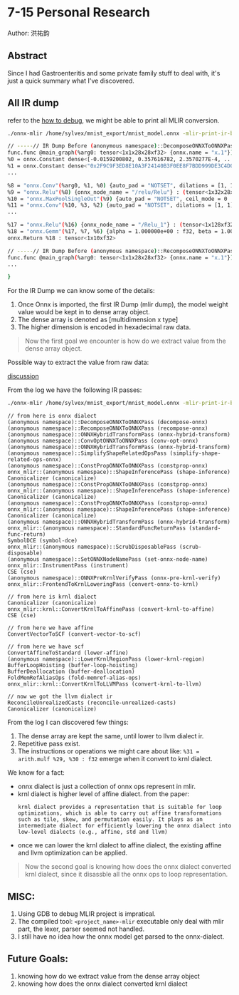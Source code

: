 # 7-15 Personal Research

Author: 洪祐鈞

## Abstract

Since I had Gastroenteritis and some private family stuff to deal with, it's just a quick summary what I've discovered.

## All IR dump

refer to the [how to debug](https://mlir.llvm.org/getting_started/Debugging/), we might be able to print all MLIR conversion.

```bash
./onnx-mlir /home/sylvex/mnist_export/mnist_model.onnx -mlir-print-ir-before-all &> log3.txt
```

```bash
// -----// IR Dump Before (anonymous namespace)::DecomposeONNXToONNXPass (decompose-onnx) //----- //
func.func @main_graph(%arg0: tensor<1x1x28x28xf32> {onnx.name = "x.1"}) -> (tensor<1x10xf32> {onnx.name = "19"}) {
%0 = onnx.Constant dense<[-0.0159200802, 0.357616782, 2.3570277E-4, ...]> : tensor<32xf32>
%1 = onnx.Constant dense<"0x2F9C9F3ED8E10A3F24140B3F0EE8F7BDD999DE3C4D04633E4653A..."> : tensor<32x1x3x3xf32>
...

%8 = "onnx.Conv"(%arg0, %1, %0) {auto_pad = "NOTSET", dilations = [1, 1], group = 1 : si64, kernel_shape = [3, 3], onnx_node_name = "/conv1/Conv", pads = [1, 1, 1, 1], strides = [1, 1]} : (tensor<1x1x28x28xf32>, tensor<32x1x3x3xf32>, tensor<32xf32>) -> tensor<1x32x28x28xf32>
%9 = "onnx.Relu"(%8) {onnx_node_name = "/relu/Relu"} : (tensor<1x32x28x28xf32>) -> tensor<1x32x28x28xf32>
%10 = "onnx.MaxPoolSingleOut"(%9) {auto_pad = "NOTSET", ceil_mode = 0 : si64, dilations = [1, 1], kernel_shape = [2, 2], onnx_node_name = "/pool/MaxPool", pads = [0, 0, 0, 0], storage_order = 0 : si64, strides = [2, 2]} : (tensor<1x32x28x28xf32>) -> tensor<1x32x14x14xf32>
%11 = "onnx.Conv"(%10, %3, %2) {auto_pad = "NOTSET", dilations = [1, 1], group = 1 : si64, kernel_shape = [3, 3], onnx_node_name = "/conv2/Conv", pads = [1, 1, 1, 1], strides = [1, 1]} : (tensor<1x32x14x14xf32>, tensor<64x32x3x3xf32>, tensor<64xf32>) -> tensor<1x64x14x14xf32>
...

%17 = "onnx.Relu"(%16) {onnx_node_name = "/Relu_1"} : (tensor<1x128xf32>) -> tensor<1x128xf32>
%18 = "onnx.Gemm"(%17, %7, %6) {alpha = 1.000000e+00 : f32, beta = 1.000000e+00 : f32, onnx_node_name = "/fc2/Gemm", transA = 0 : si64, transB = 1 : si64} : (tensor<1x128xf32>, tensor<10x128xf32>, tensor<10xf32>) -> tensor<1x10xf32>
onnx.Return %18 : tensor<1x10xf32>

// -----// IR Dump Before (anonymous namespace)::RecomposeONNXToONNXPass (recompose-onnx) //----- //
func.func @main_graph(%arg0: tensor<1x1x28x28xf32> {onnx.name = "x.1"}) -> (tensor<1x10xf32> {onnx.name = "19"}) {
...

}
```

For the IR Dump we can know some of the details:

1. Once Onnx is imported, the first IR Dump (mlir dump), the model weight value would be kept in to dense array object.
2. The dense array is denoted as [multidimension x type]
3. The higher dimension is encoded in hexadecimal raw data.

> Now the first goal we encounter is how do we extract value from the dense array object.

Possible way to extract the value from raw data:

[discussion](https://discourse.llvm.org/t/using-mlir-getvalues-with-f16/3953)

From the log we have the following IR passes:

```bash
./onnx-mlir /home/sylvex/mnist_export/mnist_model.onnx -mlir-print-ir-before-all 2>&1 | grep Dump > log4.txt
```

```
// from here is onnx dialect
(anonymous namespace)::DecomposeONNXToONNXPass (decompose-onnx)
(anonymous namespace)::RecomposeONNXToONNXPass (recompose-onnx)
(anonymous namespace)::ONNXHybridTransformPass (onnx-hybrid-transform)
(anonymous namespace)::ConvOptONNXToONNXPass (conv-opt-onnx)
(anonymous namespace)::ONNXHybridTransformPass (onnx-hybrid-transform)
(anonymous namespace)::SimplifyShapeRelatedOpsPass (simplify-shape-related-ops-onnx)
(anonymous namespace)::ConstPropONNXToONNXPass (constprop-onnx)
onnx_mlir::(anonymous namespace)::ShapeInferencePass (shape-inference)
Canonicalizer (canonicalize)
(anonymous namespace)::ConstPropONNXToONNXPass (constprop-onnx)
onnx_mlir::(anonymous namespace)::ShapeInferencePass (shape-inference)
Canonicalizer (canonicalize)
(anonymous namespace)::ConstPropONNXToONNXPass (constprop-onnx)
onnx_mlir::(anonymous namespace)::ShapeInferencePass (shape-inference)
Canonicalizer (canonicalize)
(anonymous namespace)::ONNXHybridTransformPass (onnx-hybrid-transform)
onnx_mlir::(anonymous namespace)::StandardFuncReturnPass (standard-func-return)
SymbolDCE (symbol-dce)
onnx_mlir::(anonymous namespace)::ScrubDisposablePass (scrub-disposable)
(anonymous namespace)::SetONNXNodeNamePass (set-onnx-node-name)
onnx_mlir::InstrumentPass (instrument)
CSE (cse)
(anonymous namespace)::ONNXPreKrnlVerifyPass (onnx-pre-krnl-verify)
onnx_mlir::FrontendToKrnlLoweringPass (convert-onnx-to-krnl)

// from here is krnl dialect
Canonicalizer (canonicalize)
onnx_mlir::krnl::ConvertKrnlToAffinePass (convert-krnl-to-affine)
CSE (cse)

// from here we have affine
ConvertVectorToSCF (convert-vector-to-scf)

// from here we have scf
ConvertAffineToStandard (lower-affine)
(anonymous namespace)::LowerKrnlRegionPass (lower-krnl-region)
BufferLoopHoisting (buffer-loop-hoisting)
BufferDeallocation (buffer-deallocation)
FoldMemRefAliasOps (fold-memref-alias-ops)
onnx_mlir::krnl::ConvertKrnlToLLVMPass (convert-krnl-to-llvm)

// now we got the llvm dialect ir
ReconcileUnrealizedCasts (reconcile-unrealized-casts)
Canonicalizer (canonicalize)
```

From the log I can discovered few things:

1. The dense array are kept the same, until lower to llvm dialect ir.
2. Repetitive pass exist.
3. The instructions or operations we might care about like: ```%31 = arith.mulf %29, %30 : f32``` emerge when it convert to krnl dialect.

We know for a fact:
- onnx dialect is just a collection of onnx ops represent in mlir.
- krnl dialect is higher level of affine dialect.
    from the paper:
    ```
    krnl dialect provides a representation that is suitable for loop optimizations, which is able to carry out affine transformations such as tile, skew, and permutation easily. It plays as an intermediate dialect for efficiently lowering the onnx dialect into low-level dialects (e.g., affine, std and llvm)
    ```
- once we can lower the krnl dialect to affine dialect, the existing affine and llvm optimization can be applied.

> Now the second goal is knowing how does the onnx dialect converted krnl dialect, since it disassble all the onnx ops to loop representation.

## MISC:

1. Using GDB to debug MLIR project is impratical.
2. The compiled tool: ```<project_name>-mlir``` executable only deal with mlir part, the lexer, parser seemed not handled.
3. I still have no idea how the onnx model get parsed to the onnx-dialect.

## Future Goals:

1. knowing how do we extract value from the dense array object
2. knowing how does the onnx dialect converted krnl dialect